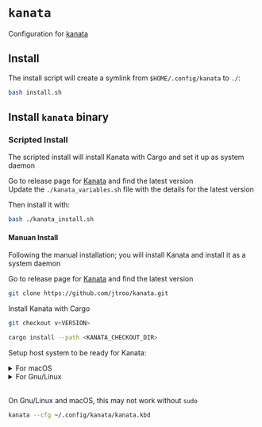 # `kanata`

Configuration for [kanata](https://github.com/jtroo/kanata)

## Install

The install script will create a symlink from `$HOME/.config/kanata` to `./`:
``` bash
bash install.sh
```

## Install `kanata` binary

### Scripted Install

The scripted install will install Kanata with Cargo and set it up as system daemon

Go to release page for [Kanata](https://github.com/jtroo/kanata/releases) and find the latest version  
Update the `./kanata_variables.sh` file with the details for the latest version

Then install it with:
``` bash
bash ./kanata_install.sh
```

#### Manuan Install

Following the manual installation; you will install Kanata and install it as a system daemon

Go to release page for [Kanata](https://github.com/jtroo/kanata/releases) and find the latest version

``` bash
git clone https://github.com/jtroo/kanata.git
```

Install Kanata with Cargo
``` bash
git checkout v<VERSION>
```

``` bash
cargo install --path <KANATA_CHECKOUT_DIR>
```

Setup host system to be ready for Kanata:
<details>
  <summary>For macOS</summary>

  Download and install the specified [`Karabiner-DriverKit-VirtualHIDDevice Driver`](https://github.com/pqrs-org/Karabiner-DriverKit-VirtualHIDDevice) for the Kanata version

  To activate it:
  ``` bash
  /Applications/.Karabiner-VirtualHIDDevice-Manager.app/Contents/MacOS/Karabiner-VirtualHIDDevice-Manager activate
  ```

  To uninstall it:
  ``` bash
  bash '/Library/Application Support/org.pqrs/Karabiner-DriverKit-VirtualHIDDevice/scripts/uninstall/deactivate_driver.sh'
  sudo bash '/Library/Application Support/org.pqrs/Karabiner-DriverKit-VirtualHIDDevice/scripts/uninstall/remove_files.sh'
  ```
  Allow Kanata in macOS's TCC (Transparency, Consent and Control)  
  Under: Settings > Privacy and Security > Input Monitoring  
  Add the Kanata binary (from `~/.cargo/bin/kanata`) to allow it to run as a launch daemon  

  Create a sudoers file entry for kanata
  ``` bash
  echo "$(whoami) ALL=(ALL) NOPASSWD: $KANATA_BIN_PATH" | sudo tee "$SUDOERS_FILE"
  ```

  Create a plist file for the LaunchDaemon
  ``` bash
  cat <<EOF | sudo tee "$PLIST_FILE"
  <?xml version="1.0" encoding="UTF-8"?>
  <!DOCTYPE plist PUBLIC "-//Apple//DTD PLIST 1.0//EN" "http://www.apple.com/DTDs/PropertyList-1.0.dtd">
  <plist version="1.0">
  <dict>
      <key>Label</key>
      <string>com.jtroo.kanata</string>

      <key>ProgramArguments</key>
      <array>
          <string>$KANATA_BIN_PATH</string>
          <string>-c</string>
          <string>$KANATA_CONFIG_PATH</string>
          <string>-n</string>
      </array>

      <key>RunAtLoad</key>
      <true/>

      <key>KeepAlive</key>
      <true/>

      <key>StandardOutPath</key>
      <string>/Library/Logs/Kanata/kanata.out.log</string>

      <key>StandardErrorPath</key>
      <string>/Library/Logs/Kanata/kanata.err.log</string>
  </dict>
  </plist>
  EOF
  ```

  Load the daemon
  ``` bash
  sudo launchctl load -w "$PLIST_FILE"
  ```
  Then Reboot macOS

  ```
  How do I use `launchctl` again?

  TL;DR

  You typically want to use launchctl load -w and launchctl unload -w.
  start and stop are usually reserved for testing or debugging a job.
  Details

  launchctl start <label>: Starts the job. This is usually reserved just for testing or debugging a particular job.
  launchctl stop <label>: Stops the job. Opposite of start, and it's possible that the job will immediately restart if the job is configured to stay running.
  launchctl remove <label>: Removes the job from launchd, but asynchronously. It will not wait for the job to actually stop before returning, so no error handling on this one.
  launchctl load <path>: Loads and starts the job as long as the job is not "disabled."
  launchctl unload <path>: Stops and unloads the job. The job will still restart on the next login/reboot.
  launchctl load -w <path>: Loads and starts the job while also marking the job as "not disabled." The job will restart on the next login/reboot.
  launchctl unload -w <path>: Stops and unloads and disables the job. The job will NOT restart on the next login/restart.
  ```
</details>

<details>
  <summary>For Gnu/Linux</summary>

  Basically follow the guide desribed [here](https://github.com/jtroo/kanata/blob/main/docs/setup-linux.md):

  If the uinput group does not exist, create a new group
  ``` bash
  sudo groupadd uinput
  ```

  Add your user to the input and the uinput group
  ``` bash
  sudo usermod -aG input $USER
  sudo usermod -aG uinput $USER
  ```

  Make sure the uinput device file has the right permissions.
  ``` bash
  cat <<EOF | sudo tee "$RULES_FILE"
  KERNEL=="uinput", MODE="0660", GROUP="uinput", OPTIONS+="static_node=uinput"
  EOF
  ```

  ``` bash
  sudo udevadm control --reload-rules && sudo udevadm trigger
  ```

  Make sure the uinput drivers are loaded
  ``` bash
  sudo modprobe uinput
  ```
  Create and enable a systemd daemon service
  ``` bash
  mkdir -p ~/.config/systemd/user
  touch "$SERVICE_FILE"
  ```

  ``` bash
  cat <<EOF | sudo tee "$SERVICE_FILE" > /dev/null
  [Unit]
  Description=Kanata keyboard remapper
  Documentation=https://github.com/jtroo/kanata

  [Service]
  Environment=PATH=%h/.cargo/bin:/usr/local/bin:/usr/local/sbin:/usr/bin:/bin
  Environment=DISPLAY=:0
  Type=simple
  ExecStart=/usr/bin/sh -c 'exec ${KANATA_BIN_PATH} --cfg ${KANATA_CONFIG_PATH}'
  Restart=no

  [Install]
  WantedBy=default.target
  EOF
  ```

  ``` bash
  systemctl --user daemon-reload
  systemctl --user enable kanata.service
  systemctl --user start kanata.service
  ```
</details>
<br/>

On Gnu/Linux and macOS, this may not work without `sudo`
``` bash
kanata --cfg ~/.config/kanata/kanata.kbd
```
